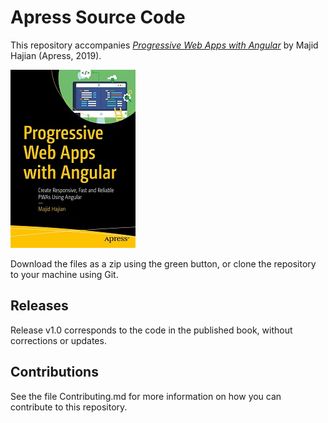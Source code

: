 # Apress Source Code

This repository accompanies [*Progressive Web Apps with Angular*](http://www.apress.com/9781484244470) by Majid Hajian (Apress, 2019).

[comment]: #cover
![Cover image](9781484244470.jpg)

Download the files as a zip using the green button, or clone the repository to your machine using Git.

## Releases

Release v1.0 corresponds to the code in the published book, without corrections or updates.

## Contributions

See the file Contributing.md for more information on how you can contribute to this repository.